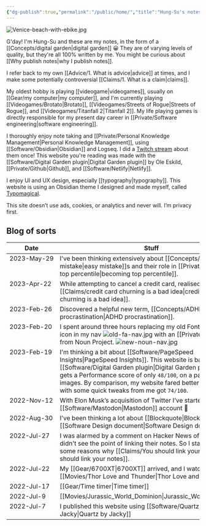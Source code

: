 ```yaml
---
{"dg-publish":true,"permalink":"/public/home/","title":"Hung-Su's notes","tags":["gardenEntry"],"dgShowBacklinks":false}
---
```



![Venice-beach-with-ebike.jpg](/img/user/Embeds/Venice-beach-with-ebike.jpg)

G'day! I'm Hung-Su and these are my notes, in the form of a [[Concepts/digital garden\|digital garden]] 😀 They are of varying levels of quality, but they're all 100% written by me. You might be curious about [[Why publish notes\|why I publish notes]].

I refer back to my own [[Advice/1. What is advice\|advice]] at times, and I make some potentially controversial [[Claims/1. What is a claim\|claims]].

My oldest hobby is playing [[videogame\|videogames]], usually on [[Gear/my computer\|my computer]], and I'm currently playing  [[Videogames/Brotato\|Brotato]], [[Videogames/Streets of Rogue\|Streets of Rogue]], and [[Videogames/Titanfall 2\|Titanfall 2]]. My life playing games is directly responsible for my present day career in [[Private/Software engineering\|software engineering]].

I thoroughly enjoy note taking and [[Private/Personal Knowledge Management\|Personal Knowledge Management]], using [[Software/Obsidian\|Obsidian]] and Logseq. I did a [Twitch stream](https://www.youtube.com/watch?v=jASsctBxZk4) about them once! This website you're reading was made with the [[Software/Digital Garden plugin\|Digital Garden plugin]] by Ole Eskild, [[Private/Github\|Github]], and [[Software/Netlify\|Netlify]]. 

I enjoy UI and UX design, especially [[typography\|typography]]. This website is using an Obsidian theme I designed and made myself, called [Typomagical](https://github.com/hungsu/typomagical-obsidian).

This site doesn’t use ads, cookies, or analytics and never will. I’m privacy first.

## Blog of sorts

<style>table tbody td:first-child{white-space:nowrap;vertical-align: baseline;}</style>

| Date        | Stuff                                                                                                                                                                                                                                                                               |
| ----------- | ----------------------------------------------------------------------------------------------------------------------------------------------------------------------------------------------------------------------------------------------------------------------------------- |
| 2023-May-29 | I've been thinking extensively about [[Concepts/easy mistake\|easy mistake]]s and their role in [[Private/becoming top percentile\|becoming top percentile]].                                                                                                                                                                               |
| 2023-Apr-22 | While attempting to cancel a credit card, realised that [[Claims/credit card churning is a bad idea\|credit card churning is a bad idea]].                                                                                                                                                                                     |
| 2023-Feb-26 | Discovered a helpful new term, [[Concepts/ADHD procrastination\|ADHD procrastination]].                                                                                                                                                                                                                            |
| 2023-Feb-20 | I spent around three hours replacing my old Font Awesome icon in my nav ![old-fa-nav.jpg](/img/user/Embeds/old-fa-nav.jpg) with an [[Private/SVG\|SVG]] from Noun Project. ![new-noun-nav.jpg](/img/user/Embeds/new-noun-nav.jpg)                                                                                                                                |
| 2023-Feb-19 | I'm thinking a bit about [[Software/PageSpeed Insights\|PageSpeed Insights]]. This website is based on [[Software/Digital Garden plugin\|Digital Garden plugin]] which gets a Performance score of only `48/100`, on a page with no images. By comparison, my website fared better at `69/100`, and with some quick tweaks from me got `74/100`. |
| 2022-Nov-12 | With Elon Musk’s acquisition of Twitter I’ve started a new [[Software/Mastodon\|Mastodon]] account 🐘                                                                                                                                                                                                  |
| 2022-Aug-30 | I've been thinking a lot about [[Blockquote\|Blockquote]]s, and [[Software Design document\|Software Design document]]                                                                                                                                                                                                    |
| 2022-Jul-27 | I was alarmed by a comment on Hacker News of a person who didn't see the point of linking their notes. So I started writing some reasons why [[Claims/You should link your notes\|You should link your notes]].                                                                                                        |
| 2022-Jul-22 | My [[Gear/6700XT\|6700XT]] arrived, and I watched [[Movies/Thor Love and Thunder\|Thor Love and Thunder]]                                                                                                                                                                                                                        |
| 2022-Jul-17 | [[Gear/Time timer\|Time timer]]                                                                                                                                                                                                                                                                          |
| 2022-Jul-9  | [[Movies/Jurassic_World_Dominion\|Jurassic_World_Dominion]]                                                                                                                                                                                                                                                             |
| 2022-Jul-7  | I published this website using [[Software/Quartz by Jacky\|Quartz by Jacky]]                                                                                                                                                                                                                                         |
